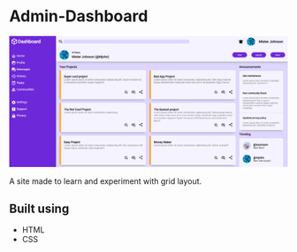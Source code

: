 # Admin-Dashboard

![App-screenshot](https://github.com/NexyusNex/Admin-Dashboard/blob/main/screenshot.png?raw=true)

A site made to learn and experiment with grid layout.

## Built using

- HTML
- CSS
